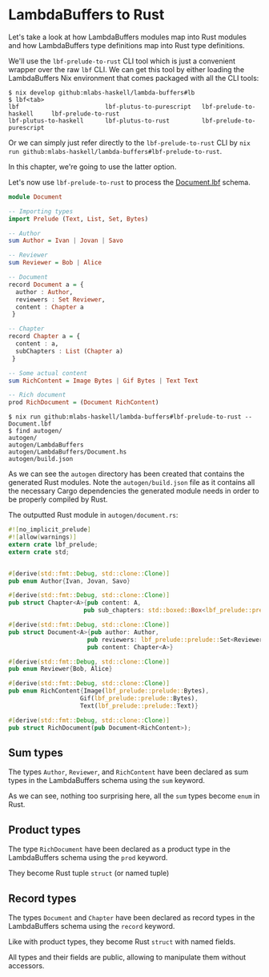 # LambdaBuffers to Rust

Let's take a look at how LambdaBuffers modules map into Rust modules and how
LambdaBuffers type definitions map into Rust type definitions.

We'll use the `lbf-prelude-to-rust` CLI tool which is just a convenient wrapper over
the raw `lbf` CLI. We can get this tool by either loading the LambdaBuffers Nix
environment that comes packaged with all the CLI tools:

```shell
$ nix develop github:mlabs-haskell/lambda-buffers#lb
$ lbf<tab>
lbf                        lbf-plutus-to-purescript   lbf-prelude-to-haskell     lbf-prelude-to-rust
lbf-plutus-to-haskell      lbf-plutus-to-rust         lbf-prelude-to-purescript  
```

Or we can simply just refer directly to the `lbf-prelude-to-rust` CLI by `nix run
github:mlabs-haskell/lambda-buffers#lbf-prelude-to-rust`.

In this chapter, we're going to use the latter option.

Let's now use `lbf-prelude-to-rust` to process the [Document.lbf](https://github.com/mlabs-haskell/lambda-buffers/tree/main/docs/examples/Document.lbf) schema.

```purescript
module Document

-- Importing types
import Prelude (Text, List, Set, Bytes)

-- Author
sum Author = Ivan | Jovan | Savo

-- Reviewer
sum Reviewer = Bob | Alice

-- Document
record Document a = {
  author : Author,
  reviewers : Set Reviewer,
  content : Chapter a
 }

-- Chapter
record Chapter a = {
  content : a,
  subChapters : List (Chapter a)
 }

-- Some actual content
sum RichContent = Image Bytes | Gif Bytes | Text Text

-- Rich document
prod RichDocument = (Document RichContent)
```

```shell
$ nix run github:mlabs-haskell/lambda-buffers#lbf-prelude-to-rust -- Document.lbf
$ find autogen/
autogen/
autogen/LambdaBuffers
autogen/LambdaBuffers/Document.hs
autogen/build.json
```

As we can see the `autogen` directory has been created that contains the generated Rust modules.
Note the `autogen/build.json` file as it contains all the necessary Cargo dependencies the generated module needs in order to be properly compiled by Rust.

The outputted Rust module in `autogen/document.rs`:

```rust
#![no_implicit_prelude]
#![allow(warnings)]
extern crate lbf_prelude;
extern crate std;


#[derive(std::fmt::Debug, std::clone::Clone)]
pub enum Author{Ivan, Jovan, Savo}

#[derive(std::fmt::Debug, std::clone::Clone)]
pub struct Chapter<A>{pub content: A,
                     pub sub_chapters: std::boxed::Box<lbf_prelude::prelude::List<Chapter<A>>>}

#[derive(std::fmt::Debug, std::clone::Clone)]
pub struct Document<A>{pub author: Author,
                      pub reviewers: lbf_prelude::prelude::Set<Reviewer>,
                      pub content: Chapter<A>}

#[derive(std::fmt::Debug, std::clone::Clone)]
pub enum Reviewer{Bob, Alice}

#[derive(std::fmt::Debug, std::clone::Clone)]
pub enum RichContent{Image(lbf_prelude::prelude::Bytes),
                    Gif(lbf_prelude::prelude::Bytes),
                    Text(lbf_prelude::prelude::Text)}

#[derive(std::fmt::Debug, std::clone::Clone)]
pub struct RichDocument(pub Document<RichContent>);

```

## Sum types

The types `Author`, `Reviewer`, and `RichContent` have been declared as sum types in the LambdaBuffers schema using the `sum` keyword.

As we can see, nothing too surprising here, all the `sum` types become `enum`
in Rust.

## Product types

The type `RichDocument` have been declared as a product type in the
LambdaBuffers schema using the `prod` keyword.

They become Rust tuple `struct` (or named tuple)

## Record types

The types `Document` and `Chapter` have been declared as record types in the
LambdaBuffers schema using the `record` keyword.

Like with product types, they become Rust `struct` with named fields.

All types and their fields are public, allowing to manipulate them without accessors.
